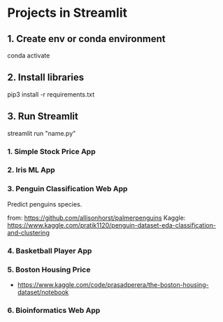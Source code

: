 # Projects in Streamlit

## 1. Create env or conda environment

conda activate

## 2. Install libraries

pip3 install -r requirements.txt

## 3. Run Streamlit

streamlit run "name.py"

### 1. Simple Stock Price App

### 2. Iris ML App

### 3. Penguin Classification Web App

Predict penguins species.

from: https://github.com/allisonhorst/palmerpenguins
Kaggle: https://www.kaggle.com/pratik1120/penguin-dataset-eda-classification-and-clustering

### 4. Basketball Player App

### 5. Boston Housing Price

- https://www.kaggle.com/code/prasadperera/the-boston-housing-dataset/notebook

### 6. Bioinformatics Web App

 